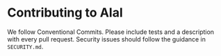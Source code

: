 # Contributing to AIal

We follow Conventional Commits. Please include tests and a description with every pull request. Security issues should follow the guidance in `SECURITY.md`.
